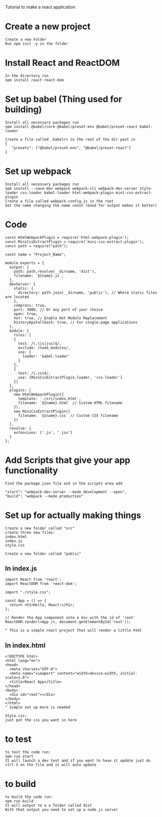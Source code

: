 Tutorial to make a react application 

# Create a new project
	Create a new Folder
	Run npm init -y in the folder 

# Install React and ReactDOM
	In the directory run 
	npm install react react-dom

# Set up babel (Thing used for building)
	Install all necessary packages run 
 	npm install @babel/core @babel/preset-env @babel/preset-react babel-loader
  
	Create a file called .babelrc in the root of the dir past in 
	{
  	   "presets": ["@babel/preset-env", "@babel/preset-react"]
	}

# Set up webpack
    Install all necessary packages run 
    npm install --save-dev webpack webpack-cli webpack-dev-server style-loader css-loader babel-loader html-webpack-plugin mini-css-extract-plugin
    Create a file called webpack.config.js in the root
    Set the name changing the name const (Good for output makes it better) 

   # Code
    const HtmlWebpackPlugin = require('html-webpack-plugin');
    const MiniCssExtractPlugin = require('mini-css-extract-plugin');
    const path = require("path"); 

    const name = "Project_Name";

    module.exports = {
      output: {
        path: path.resolve(__dirname, 'dist'), 
        filename: `${name}.js`,
      },
      devServer: {
    	static: {
          directory: path.join(__dirname, 'public'), // Where static files are located
        },
        compress: true,
        port: 3000, // Or any port of your choice
        open: true,
        hot: true, // Enable Hot Module Replacement
        historyApiFallback: true, // For single-page applications
      },
      module: {
        rules: [
        {
          test: /\.(js|jsx)$/,
          exclude: /node_modules/,
          use: {
            loader: 'babel-loader'
          }
        },
        {
          test: /\.css$/,
          use: [MiniCssExtractPlugin.loader, 'css-loader']
        }]
      },
      plugins: [
        new HtmlWebpackPlugin({
          template: './src/index.html',
          filename: `${name}.html` // Custom HTML filename
        }),
        new MiniCssExtractPlugin({
          filename: `${name}.css` // Custom CSS filename
        })
      ],
      resolve: {
        extensions: ['.js', '.jsx']
      }
    };

# Add Scripts that give your app functionality 
	Find the package.json file and in the scripts area add
 
	"start": "webpack-dev-server --mode development --open",
  	"build": "webpack --mode production"	

# Set up for actually making things
	Create a new folder called "src"
	create three new files:
	index.html
	index.js
	style.css

  	Create a new folder called "public"
	
## In index.js
	import React from 'react';
	import ReactDOM from 'react-dom';

	import "./style.css";

	const App = () => {
  	  return <h1>Hello, React!</h1>;
	};

	// Render the App component into a div with the id of 'root'
	ReactDOM.render(<App />, document.getElementById('root'));
 
	^ This is a simple react project that will render a little html 
 
## In index.html
	<!DOCTYPE html>
	<html lang="en">
	<head>
  	  <meta charset="UTF-8">
  	  <meta name="viewport" content="width=device-width, initial-scale=1.0">
  	  <title>React App</title>
	</head>
	<body>
  	  <div id="root"></div>
	</body>
	</html>
	^ Simple set up more is needed

	Style.css:
	just put the css you want in here
	
# to test 
	to test the code run: 
	npm run start
	It will launch a dev test and if you want to have it update just do ctrl S on the file and it will auto update
	
# to build
	to build the code run: 
	npm run build
	It will output to a a folder called dist 
	With that output you need to set up a node.js server 

